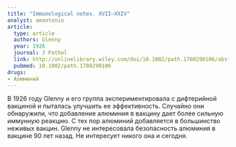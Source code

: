 ```yaml
---
title: "Immunological notes. XVII–XXIV"
analyst: amantonio
article:
  type: article
  authors: Glenny
  year: 1926
  journal: J Pathol
  link: http://onlinelibrary.wiley.com/doi/10.1002/path.1700290106/abstract
  pubmed: 10.1002/path.1700290106
drugs:
- Алюминий
---
```


В 1926 году Glenny и его группа экспериментировала с дифтерийной вакциной и пыталась улучшить ее эффективность. Случайно они обнаружили, что добавление алюминия в вакцину дает более сильную иммунную реакцию. С тех пор алюминий добавляется в большинство неживых вакцин.
Glenny не интересовала безопасность алюминия в вакцине 90 лет назад. Не интересует никого она и сегодня.
